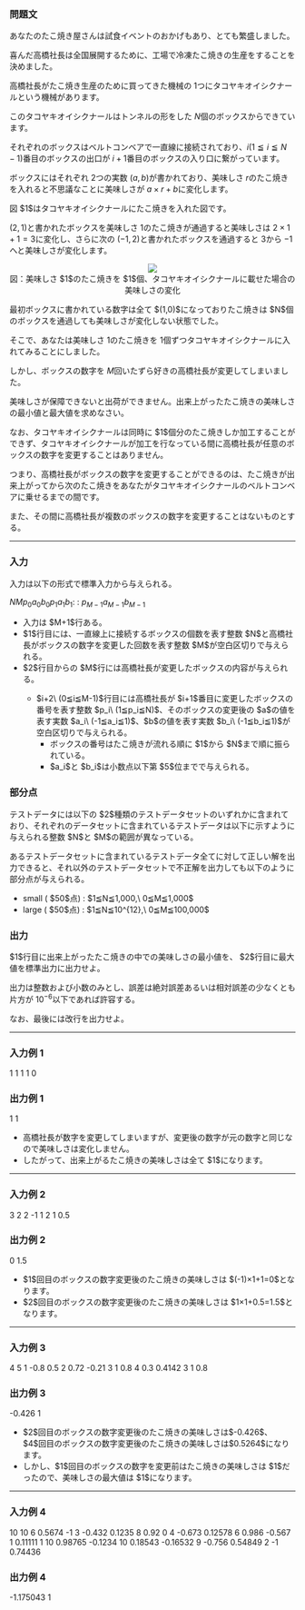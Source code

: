
<div>

<div>

### **問題文**

<section>

<p>
あなたのたこ焼き屋さんは試食イベントのおかげもあり、とても繁盛しました。

喜んだ高橋社長は全国展開するために、工場で冷凍たこ焼きの生産をすることを決めました。

高橋社長がたこ焼き生産のために買ってきた機械の $1$つにタコヤキオイシクナールという機械があります。

このタコヤキオイシクナールはトンネルの形をした $N$個のボックスからできています。

それぞれのボックスはベルトコンベアで一直線に接続されており、$i(1≦i≦N-1)$番目のボックスの出口が $i+1$番目のボックスの入り口に繋がっています。

ボックスにはそれぞれ $2$つの実数 $(a,b)$が書かれており、美味しさ $r$のたこ焼きを入れると不思議なことに美味しさが $a×r+b$に変化します。


</p>

<p>
図 $1$はタコヤキオイシクナールにたこ焼きを入れた図です。

$(2,1)$と書かれたボックスを美味しさ $1$のたこ焼きが通過すると美味しさは $2×1+1=3$に変化し、さらに次の $(-1,2)$と書かれたボックスを通過すると $3$から $-1$へと美味しさが変化します。


</p>

<div style="text-align: center;">

<img src="https://atcoder.jp/img/arc/008/4_1.png">

</img>

<div>
図：美味しさ $1$のたこ焼きを $1$個、タコヤキオイシクナールに載せた場合の美味しさの変化
</div>

</div>

<p>
最初ボックスに書かれている数字は全て $(1,0)$になっておりたこ焼きは $N$個のボックスを通過しても美味しさが変化しない状態でした。

そこで、あなたは美味しさ $1$のたこ焼きを $1$個ずつタコヤキオイシクナールに入れてみることにしました。

しかし、ボックスの数字を $M$回いたずら好きの高橋社長が変更してしまいました。

美味しさが保障できないと出荷ができません。出来上がったたこ焼きの美味しさの最小値と最大値を求めなさい。


</p>

<p>
なお、タコヤキオイシクナールは同時に $1$個分のたこ焼きしか加工することができず、タコヤキオイシクナールが加工を行なっている間に高橋社長が任意のボックスの数字を変更することはありません。

つまり、高橋社長がボックスの数字を変更することができるのは、たこ焼きが出来上がってから次のたこ焼きをあなたがタコヤキオイシクナールのベルトコンベアに乗せるまでの間です。

また、その間に高橋社長が複数のボックスの数字を変更することはないものとする。

</p>

</section>

</div>

---

<div>

<div>

### **入力**

<section>
入力は以下の形式で標準入力から与えられる。

<div>

$N$$M$$p_0$$a_0$$b_0$$p_1$$a_1$$b_1$:
:
$p_{M-1}$$a_{M-1}$$b_{M-1}$
</div>

<ul>

<li>
入力は $M+1$行ある。
</li>

<li>
$1$行目には、一直線上に接続するボックスの個数を表す整数 $N$と高橋社長がボックスの数字を変更した回数を表す整数 $M$が空白区切りで与えられる。
</li>

<li>
$2$行目からの $M$行には高橋社長が変更したボックスの内容が与えられる。
</li>

<ul>

<li>
$i+2\ (0≦i≦M-1)$行目には高橋社長が $i+1$番目に変更したボックスの番号を表す整数 $p_i\ (1≦p_i≦N)$、そのボックスの変更後の $a$の値を表す実数 $a_i\ (-1≦a_i≦1)$、$b$の値を表す実数 $b_i\ (-1≦b_i≦1)$が空白区切りで与えられる。
				
<ul>

<li>
ボックスの番号はたこ焼きが流れる順に $1$から $N$まで順に振られている。
</li>

<li>
$a_i$と $b_i$は小数点以下第 $5$位までで与えられる。
</li>

</ul>

</li>

</ul>

</ul>

</section>

</div>

<div>

### **部分点**

<section>
テストデータには以下の $2$種類のテストデータセットのいずれかに含まれており、それぞれのデータセットに含まれているテストデータは以下に示すように与えられる整数 $N$と $M$の範囲が異なっている。

あるテストデータセットに含まれているテストデータ全てに対して正しい解を出力できると、それ以外のテストデータセットで不正解を出力しても以下のように部分点が与えられる。


<ul>

<li>
small ( $50$点) : $1≦N≦1,000,\ 0≦M≦1,000$
</li>

<li>
large ( $50$点) : $1≦N≦10^{12},\ 0≦M≦100,000$
</li>

</ul>

</section>

</div>

<div>

### **出力**

<section>
$1$行目に出来上がったたこ焼きの中での美味しさの最小値を、 $2$行目に最大値を標準出力に出力せよ。

出力は整数および小数のみとし、誤差は絶対誤差あるいは相対誤差の少なくとも片方が $10^{−6}$以下であれば許容する。

なお、最後には改行を出力せよ。

</section>

</div>

</div>

---

<div>

### **入力例 1**

<section>

<div>

1 1
1 1 0

</div>

</section>

</div>

<div>

### **出力例 1**

<section>

<div>

1
1

</div>

<ul>

<li>
高橋社長が数字を変更してしまいますが、変更後の数字が元の数字と同じなので美味しさは変化しません。
</li>

<li>
したがって、出来上がるたこ焼きの美味しさは全て $1$になります。
</li>

</ul>

</section>

</div>

---

<div>

### **入力例 2**

<section>

<div>

3 2
2 -1 1
2 1 0.5

</div>

</section>

</div>

<div>

### **出力例 2**

<section>

<div>

0
1.5

</div>

<ul>

<li>
$1$回目のボックスの数字変更後のたこ焼きの美味しさは $(-1)×1+1=0$となります。
</li>

<li>
$2$回目のボックスの数字変更後のたこ焼きの美味しさは $1×1+0.5=1.5$となります。
</li>

</ul>

</section>

</div>

---

<div>

### **入力例 3**

<section>

<div>

4 5
1 -0.8 0.5
2 0.72 -0.21
3 1 0.8
4 0.3 0.4142
3 1 0.8

</div>

</section>

</div>

<div>

### **出力例 3**

<section>

<div>

-0.426
1

</div>

<ul>

<li>
$2$回目のボックスの数字変更後のたこ焼きの美味しさは$-0.426$、$4$回目のボックスの数字変更後のたこ焼きの美味しさは$0.5264$になります。
</li>

<li>
しかし、$1$回目のボックスの数字を変更前はたこ焼きの美味しさは $1$だったので、美味しさの最大値は $1$になります。
</li>

</ul>

</section>

</div>

---

<div>

### **入力例 4**

<section>

<div>

10 10
6 0.5674 -1
3 -0.432 0.1235
8 0.92 0
4 -0.673 0.12578
6 0.986 -0.567
1 0.11111 1
10 0.98765 -0.1234
10 0.18543 -0.16532
9 -0.756 0.54849
2 -1 0.74436

</div>

</section>

</div>

<div>

### **出力例 4**

<section>

<div>

-1.175043
1

</div>

<ul>

</ul>

</section>

</div>

</div>
